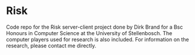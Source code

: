 Risk
====

Code repo for the Risk server-client project done by Dirk Brand for a Bsc Honours in Computer Science at the University of Stellenbosch.  The computer players used for research is also included.  For information on the research, please contact me directly.
